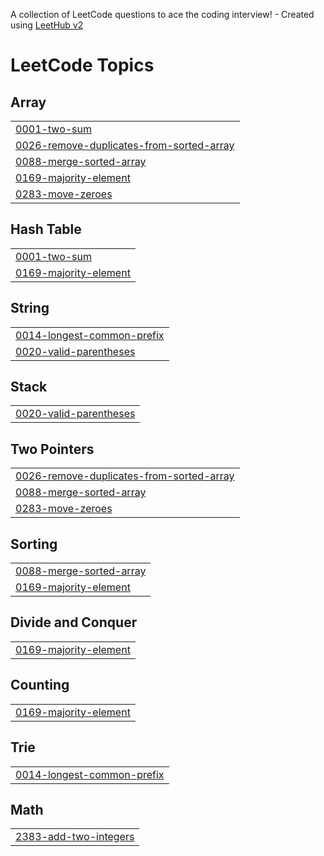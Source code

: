 A collection of LeetCode questions to ace the coding interview! - Created using [LeetHub v2](https://github.com/arunbhardwaj/LeetHub-2.0)
<!---LeetCode Topics Start-->
# LeetCode Topics
## Array
|  |
| ------- |
| [0001-two-sum](https://github.com/SaaiKrahaanth/-CrackYourPlacement/tree/master/0001-two-sum) |
| [0026-remove-duplicates-from-sorted-array](https://github.com/SaaiKrahaanth/-CrackYourPlacement/tree/master/0026-remove-duplicates-from-sorted-array) |
| [0088-merge-sorted-array](https://github.com/SaaiKrahaanth/-CrackYourPlacement/tree/master/0088-merge-sorted-array) |
| [0169-majority-element](https://github.com/SaaiKrahaanth/-CrackYourPlacement/tree/master/0169-majority-element) |
| [0283-move-zeroes](https://github.com/SaaiKrahaanth/-CrackYourPlacement/tree/master/0283-move-zeroes) |
## Hash Table
|  |
| ------- |
| [0001-two-sum](https://github.com/SaaiKrahaanth/-CrackYourPlacement/tree/master/0001-two-sum) |
| [0169-majority-element](https://github.com/SaaiKrahaanth/-CrackYourPlacement/tree/master/0169-majority-element) |
## String
|  |
| ------- |
| [0014-longest-common-prefix](https://github.com/SaaiKrahaanth/-CrackYourPlacement/tree/master/0014-longest-common-prefix) |
| [0020-valid-parentheses](https://github.com/SaaiKrahaanth/-CrackYourPlacement/tree/master/0020-valid-parentheses) |
## Stack
|  |
| ------- |
| [0020-valid-parentheses](https://github.com/SaaiKrahaanth/-CrackYourPlacement/tree/master/0020-valid-parentheses) |
## Two Pointers
|  |
| ------- |
| [0026-remove-duplicates-from-sorted-array](https://github.com/SaaiKrahaanth/-CrackYourPlacement/tree/master/0026-remove-duplicates-from-sorted-array) |
| [0088-merge-sorted-array](https://github.com/SaaiKrahaanth/-CrackYourPlacement/tree/master/0088-merge-sorted-array) |
| [0283-move-zeroes](https://github.com/SaaiKrahaanth/-CrackYourPlacement/tree/master/0283-move-zeroes) |
## Sorting
|  |
| ------- |
| [0088-merge-sorted-array](https://github.com/SaaiKrahaanth/-CrackYourPlacement/tree/master/0088-merge-sorted-array) |
| [0169-majority-element](https://github.com/SaaiKrahaanth/-CrackYourPlacement/tree/master/0169-majority-element) |
## Divide and Conquer
|  |
| ------- |
| [0169-majority-element](https://github.com/SaaiKrahaanth/-CrackYourPlacement/tree/master/0169-majority-element) |
## Counting
|  |
| ------- |
| [0169-majority-element](https://github.com/SaaiKrahaanth/-CrackYourPlacement/tree/master/0169-majority-element) |
## Trie
|  |
| ------- |
| [0014-longest-common-prefix](https://github.com/SaaiKrahaanth/-CrackYourPlacement/tree/master/0014-longest-common-prefix) |
## Math
|  |
| ------- |
| [2383-add-two-integers](https://github.com/SaaiKrahaanth/-CrackYourPlacement/tree/master/2383-add-two-integers) |
<!---LeetCode Topics End-->